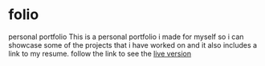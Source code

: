 # folio
personal portfolio
This is a personal portfolio i made for myself so i can showcase some of the projects that i have worked on and it also includes a link to my resume.
follow the link to see the [live version](https://jaymaina.herokuapp.com/)
